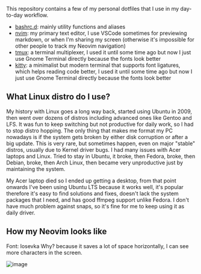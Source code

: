 This repository contains a few of my personal dotfiles that I use in my day-to-day workflow.

- [bashrc.d](./bashrc.d): mainly utility functions and aliases
- [nvim](./nvim): my primary text editor, I use VSCode sometimes for previewing markdown, or when I'm sharing my screen (otherwise it's impossible for other people to track my Neovim navigation)
- [tmux](./tmux): a terminal multiplexer, I used it until some time ago but now I just use Gnome Terminal directly because the fonts look better
- [kitty](./kitty): a minimalist but modern terminal that supports font ligatures, which helps reading code better, I used it until some time ago but now I just use Gnome Terminal directly because the fonts look better

## What Linux distro do I use?

My history with Linux goes a long way back, started using Ubuntu in 2009, then went over dozens of distros including advanced ones like Gentoo and LFS. It was fun to keep switching but not productive for daily work, so I had to stop distro hopping.
The only thing that makes me format my PC nowadays is if the system gets broken by either disk corruption or after a big update. This is very rare, but sometimes happen, even on major "stable" distros, usually due to Kernel driver bugs. I had many issues with Acer laptops and Linux.
Tried to stay in Ubuntu, it broke, then Fedora, broke, then Debian, broke, then Arch Linux, then became very unproductive just by maintaining the system.

My Acer laptop died so I ended up getting a desktop, from that point onwards I've been using Ubuntu LTS because it works well, it's popular therefore it's easy to find solutions and fixes, doesn't lack the system packages that I need, and has good ffmpeg support unlike Fedora. I don't have much problem against snaps, so it's fine for me to keep using it as daily driver.

## How my Neovim looks like

Font: Iosevka
Why? because it saves a lot of space horizontally, I can see more characters in the screen.

![image](https://github.com/user-attachments/assets/7cfba767-39de-4d12-a030-7461afaecb0a)
